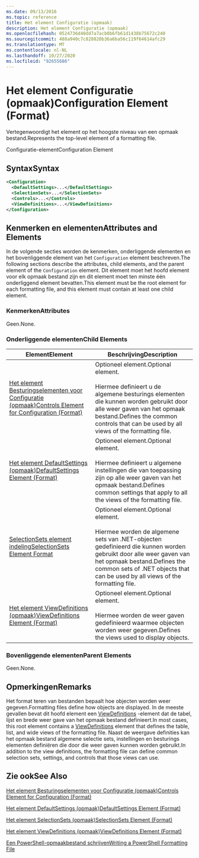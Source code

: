 ```yaml
---
ms.date: 09/13/2016
ms.topic: reference
title: Het element Configuratie (opmaak)
description: Het element Configuratie (opmaak)
ms.openlocfilehash: 0524736d40dd7a7acb0b6fb61d1438b75672c240
ms.sourcegitcommit: 488a940c7c828820b36a6ba56c119f64614afc29
ms.translationtype: MT
ms.contentlocale: nl-NL
ms.lasthandoff: 10/27/2020
ms.locfileid: "92655686"
---
```

# <a name="configuration-element-format"></a><span data-ttu-id="e76f6-103">Het element Configuratie (opmaak)</span><span class="sxs-lookup"><span data-stu-id="e76f6-103">Configuration Element (Format)</span></span>

<span data-ttu-id="e76f6-104">Vertegenwoordigt het element op het hoogste niveau van een opmaak bestand.</span><span class="sxs-lookup"><span data-stu-id="e76f6-104">Represents the top-level element of a formatting file.</span></span>

<span data-ttu-id="e76f6-105">Configuratie-element</span><span class="sxs-lookup"><span data-stu-id="e76f6-105">Configuration Element</span></span>

## <a name="syntax"></a><span data-ttu-id="e76f6-106">Syntax</span><span class="sxs-lookup"><span data-stu-id="e76f6-106">Syntax</span></span>

```xml
<Configuration>
  <DefaultSettings>...</DefaultSettings>
  <SelectionSets>...</SelectionSets>
  <Controls>...</Controls>
  <ViewDefinitions>...</ViewDefinitions>
</Configuration>

```

## <a name="attributes-and-elements"></a><span data-ttu-id="e76f6-107">Kenmerken en elementen</span><span class="sxs-lookup"><span data-stu-id="e76f6-107">Attributes and Elements</span></span>

<span data-ttu-id="e76f6-108">In de volgende secties worden de kenmerken, onderliggende elementen en het bovenliggende element van het `Configuration` element beschreven.</span><span class="sxs-lookup"><span data-stu-id="e76f6-108">The following sections describe the attributes, child elements, and the parent element of the `Configuration` element.</span></span> <span data-ttu-id="e76f6-109">Dit element moet het hoofd element voor elk opmaak bestand zijn en dit element moet ten minste één onderliggend element bevatten.</span><span class="sxs-lookup"><span data-stu-id="e76f6-109">This element must be the root element for each formatting file, and this element must contain at least one child element.</span></span>

### <a name="attributes"></a><span data-ttu-id="e76f6-110">Kenmerken</span><span class="sxs-lookup"><span data-stu-id="e76f6-110">Attributes</span></span>

<span data-ttu-id="e76f6-111">Geen.</span><span class="sxs-lookup"><span data-stu-id="e76f6-111">None.</span></span>

### <a name="child-elements"></a><span data-ttu-id="e76f6-112">Onderliggende elementen</span><span class="sxs-lookup"><span data-stu-id="e76f6-112">Child Elements</span></span>

|<span data-ttu-id="e76f6-113">Element</span><span class="sxs-lookup"><span data-stu-id="e76f6-113">Element</span></span>|<span data-ttu-id="e76f6-114">Beschrijving</span><span class="sxs-lookup"><span data-stu-id="e76f6-114">Description</span></span>|
|-------------|-----------------|
|[<span data-ttu-id="e76f6-115">Het element Besturingselementen voor Configuratie (opmaak)</span><span class="sxs-lookup"><span data-stu-id="e76f6-115">Controls Element for Configuration (Format)</span></span>](./controls-element-for-configuration-format.md)|<span data-ttu-id="e76f6-116">Optioneel element.</span><span class="sxs-lookup"><span data-stu-id="e76f6-116">Optional element.</span></span><br /><br /> <span data-ttu-id="e76f6-117">Hiermee definieert u de algemene besturings elementen die kunnen worden gebruikt door alle weer gaven van het opmaak bestand.</span><span class="sxs-lookup"><span data-stu-id="e76f6-117">Defines the common controls that can be used by all views of the formatting file.</span></span>|
|[<span data-ttu-id="e76f6-118">Het element DefaultSettings (opmaak)</span><span class="sxs-lookup"><span data-stu-id="e76f6-118">DefaultSettings Element (Format)</span></span>](./defaultsettings-element-format.md)|<span data-ttu-id="e76f6-119">Optioneel element.</span><span class="sxs-lookup"><span data-stu-id="e76f6-119">Optional element.</span></span><br /><br /> <span data-ttu-id="e76f6-120">Hiermee definieert u algemene instellingen die van toepassing zijn op alle weer gaven van het opmaak bestand.</span><span class="sxs-lookup"><span data-stu-id="e76f6-120">Defines common settings that apply to all the views of the formatting file.</span></span>|
|[<span data-ttu-id="e76f6-121">SelectionSets element indeling</span><span class="sxs-lookup"><span data-stu-id="e76f6-121">SelectionSets Element Format</span></span>](./selectionsets-element-format.md)|<span data-ttu-id="e76f6-122">Optioneel element.</span><span class="sxs-lookup"><span data-stu-id="e76f6-122">Optional element.</span></span><br /><br /> <span data-ttu-id="e76f6-123">Hiermee worden de algemene sets van .NET-objecten gedefinieerd die kunnen worden gebruikt door alle weer gaven van het opmaak bestand.</span><span class="sxs-lookup"><span data-stu-id="e76f6-123">Defines the common sets of .NET objects that can be used by all views of the formatting file.</span></span>|
|[<span data-ttu-id="e76f6-124">Het element ViewDefinitions (opmaak)</span><span class="sxs-lookup"><span data-stu-id="e76f6-124">ViewDefinitions Element (Format)</span></span>](./viewdefinitions-element-format.md)|<span data-ttu-id="e76f6-125">Optioneel element.</span><span class="sxs-lookup"><span data-stu-id="e76f6-125">Optional element.</span></span><br /><br /> <span data-ttu-id="e76f6-126">Hiermee worden de weer gaven gedefinieerd waarmee objecten worden weer gegeven.</span><span class="sxs-lookup"><span data-stu-id="e76f6-126">Defines the views used to display objects.</span></span>|

### <a name="parent-elements"></a><span data-ttu-id="e76f6-127">Bovenliggende elementen</span><span class="sxs-lookup"><span data-stu-id="e76f6-127">Parent Elements</span></span>

<span data-ttu-id="e76f6-128">Geen.</span><span class="sxs-lookup"><span data-stu-id="e76f6-128">None.</span></span>

## <a name="remarks"></a><span data-ttu-id="e76f6-129">Opmerkingen</span><span class="sxs-lookup"><span data-stu-id="e76f6-129">Remarks</span></span>

<span data-ttu-id="e76f6-130">Het format teren van bestanden bepaalt hoe objecten worden weer gegeven.</span><span class="sxs-lookup"><span data-stu-id="e76f6-130">Formatting files define how objects are displayed.</span></span> <span data-ttu-id="e76f6-131">In de meeste gevallen bevat dit hoofd element een [ViewDefinitions](./viewdefinitions-element-format.md) -element dat de tabel, lijst en brede weer gave van het opmaak bestand definieert.</span><span class="sxs-lookup"><span data-stu-id="e76f6-131">In most cases, this root element contains a [ViewDefinitions](./viewdefinitions-element-format.md) element that defines the table, list, and wide views of the formatting file.</span></span> <span data-ttu-id="e76f6-132">Naast de weergave definities kan het opmaak bestand algemene selectie sets, instellingen en besturings elementen definiëren die door die weer gaven kunnen worden gebruikt.</span><span class="sxs-lookup"><span data-stu-id="e76f6-132">In addition to the view definitions, the formatting file can define common selection sets, settings, and controls that those views can use.</span></span>

## <a name="see-also"></a><span data-ttu-id="e76f6-133">Zie ook</span><span class="sxs-lookup"><span data-stu-id="e76f6-133">See Also</span></span>

[<span data-ttu-id="e76f6-134">Het element Besturingselementen voor Configuratie (opmaak)</span><span class="sxs-lookup"><span data-stu-id="e76f6-134">Controls Element for Configuration (Format)</span></span>](./controls-element-for-configuration-format.md)

[<span data-ttu-id="e76f6-135">Het element DefaultSettings (opmaak)</span><span class="sxs-lookup"><span data-stu-id="e76f6-135">DefaultSettings Element (Format)</span></span>](./defaultsettings-element-format.md)

[<span data-ttu-id="e76f6-136">Het element SelectionSets (opmaak)</span><span class="sxs-lookup"><span data-stu-id="e76f6-136">SelectionSets Element (Format)</span></span>](./selectionsets-element-format.md)

[<span data-ttu-id="e76f6-137">Het element ViewDefinitions (opmaak)</span><span class="sxs-lookup"><span data-stu-id="e76f6-137">ViewDefinitions Element (Format)</span></span>](./viewdefinitions-element-format.md)

[<span data-ttu-id="e76f6-138">Een PowerShell-opmaakbestand schrijven</span><span class="sxs-lookup"><span data-stu-id="e76f6-138">Writing a PowerShell Formatting File</span></span>](./writing-a-powershell-formatting-file.md)
